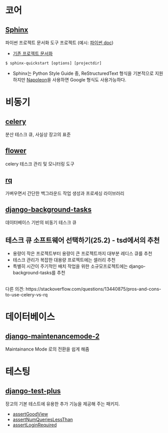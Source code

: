 # 코어
## [Sphinx](http://www.sphinx-doc.org/en/stable/index.html)
파이썬 프로젝트 문서화 도구 프로젝트 (예시: [파이썬 doc](https://docs.python.org/3/))<br>
- [기존 프로젝트 문서화](http://www.sphinx-doc.org/en/stable/invocation.html#invocation-apidoc)
~~~
$ sphinx-quickstart [options] [projectdir]
~~~
- Sphinx는 Python Style Guide 중, ReStructuredText 형식을 기본적으로 지원하지만 [Napoleon](http://www.sphinx-doc.org/en/stable/ext/napoleon.html)을 
사용하면 Google 형식도 사용가능하다.

# 비동기
## [celery](http://docs.celeryproject.org/en/latest/index.html)
분산 테스크 큐, 사실상 장고의 표준

## [flower](https://flower.readthedocs.io/en/latest/)
celery 테스크 관리 및 모니터링 도구

## [rq](http://python-rq.org/docs/)
가벼우면서 간단한 백그라운드 작업 생성과 프로세싱 라이브러리

## [django-background-tasks](http://django-background-tasks.readthedocs.io/en/latest/)
데이터베이스 기반의 비동기 테스크 큐

## 테스크 큐 소프트웨어 선택하기(25.2) - tsd에서의 추천
- 용량이 작은 프로젝트부터 용량이 큰 프로젝트까지 대부분 레디스 큐를 추천
- 테스크 관리가 복잡한 대용량 프로젝트에는 셀러리 추천
- 특별히 시간이 주기적인 배치 작업을 위한 소규모프로젝트에는 django-background-tasks를 추천
<br>
다른 의견: https://stackoverflow.com/questions/13440875/pros-and-cons-to-use-celery-vs-rq

# 데이터베이스

## [django-maintenancemode-2](https://github.com/alsoicode/django-maintenancemode-2)
Maintainance Mode 로의 전환을 쉽게 해줌

# 테스팅

## [django-test-plus](http://django-test-plus.readthedocs.io/en/latest/)
장고의 기본 테스트에 유용한 추가 기능을 제공해 주는 패키지.
- [assertGoodView](http://django-test-plus.readthedocs.io/en/latest/low_query_counts.html#assertgoodview-url-name-args-kwargs)
- [assertNumQueriesLessThan](http://django-test-plus.readthedocs.io/en/latest/low_query_counts.html#assertnumquerieslessthan-number-context)
- [assertLoginRequired](http://django-test-plus.readthedocs.io/en/latest/auth_helpers.html#assertloginrequired-url-name-args-kwargs)

